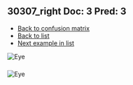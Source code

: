 ## 30307_right Doc: 3 Pred: 3
- [Back to confusion matrix](https://github.com/juliandewit/kaggle_retinopathy/blob/master/matrix.md)
- [Back to list](https://github.com/juliandewit/kaggle_retinopathy/blob/master/lists/33/list.md)
- [Next example in list](https://github.com/juliandewit/kaggle_retinopathy/blob/master/lists/33/30/30349_left.md)

![Eye](https://retinopaty.blob.core.windows.net/size1024/30307_right_3.jpeg)

### 

![Eye]()
